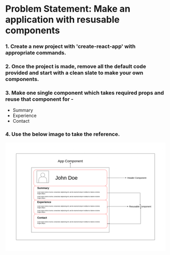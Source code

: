 
# Problem Statement: Make an application with resusable components

### 1. Create a new project with 'create-react-app' with appropriate commands.
### 2. Once the project is made, remove all the default code provided and start with a clean slate to make your own components.
### 3. Make one single component which takes required props and reuse that component for - 
 - Summary
 - Experience
 - Contact
### 4. Use the below image to take the reference.

![Make an application with resusable components](S115-P1.png)
